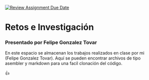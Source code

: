 [![Review Assignment Due Date](https://classroom.github.com/assets/deadline-readme-button-22041afd0340ce965d47ae6ef1cefeee28c7c493a6346c4f15d667ab976d596c.svg)](https://classroom.github.com/a/RnJlnlSe)

# Retos e Investigación
### Presentado por Felipe Gonzalez Tovar

En este espacio se almacenan los trabajos realizados en clase por mi (Felipe Gonzalez Tovar).
Aquí se pueden encontrar archivos de tipo asembler y markdown para una facil clonación del código.

👍
